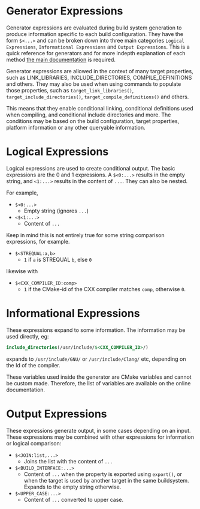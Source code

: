 # Generator Expressions

Generator expressions are evaluated during build system generation to produce information specific to each build configuration. They have the form `$<...>` and can be broken down into three main categories `Logical Expressions`, `Informational Expressions` and `Output Expressions`. This is a quick reference for generators and for more indepth explanation of each method [the main documentation](https://cmake.org/cmake/help/latest/manual/cmake-generator-expressions.7.html) is required.

Generator expressions are allowed in the context of many target properties, such as LINK_LIBRARIES, INCLUDE_DIRECTORIES, COMPILE_DEFINITIONS and others. They may also be used when using commands to populate those properties, such as `target_link_libraries()`, `target_include_directories()`, `target_compile_definitions()` and others.

This means that they enable conditional linking, conditional definitions used when compiling, and conditional include directories and more. The conditions may be based on the build configuration, target properties, platform information or any other queryable information.

# Logical Expressions

Logical expressions are used to create conditional output. The basic expressions are the 0 and 1 expressions. A `$<0:...>` results in the empty string, and `<1:...>` results in the content of `...`. They can also be nested.

For example,

- `$<0:...>`
  - Empty string (ignores `...`)
- `<$<1:...>` 
  - Content of `...` 

Keep in mind this is not entirely true for some string comparison expressions, for example.

- `$<STREQUAL:a,b>`
  - `1` if `a` is STREQUAL `b`, else `0` 

likewise with

- `$<CXX_COMPILER_ID:comp>`
  - `1` if the CMake-id of the CXX compiler matches `comp`, otherwise `0`.

# Informational Expressions

These expressions expand to some information. The information may be used directly, eg:

```CMake
include_directories(/usr/include/$<CXX_COMPILER_ID>/)
```

expands to `/usr/include/GNU/` or `/usr/include/Clang/` etc, depending on the Id of the compiler.

These variables used inside the generator are CMake variables and cannot be custom made. Therefore, the list of variables are available on the online documentation.

# Output Expressions

These expressions generate output, in some cases depending on an input. These expressions may be combined with other expressions for information or logical comparison:

- `$<JOIN:list,...>`
  - Joins the list with the content of `...` 
- `$<BUILD_INTERFACE:...>`
  - Content of `...` when the property is exported using `export()`, or when the target is used by another target in the same buildsystem. Expands to the empty string otherwise. 
- `$<UPPER_CASE:...>`
  - Content of `...` converted to upper case. 